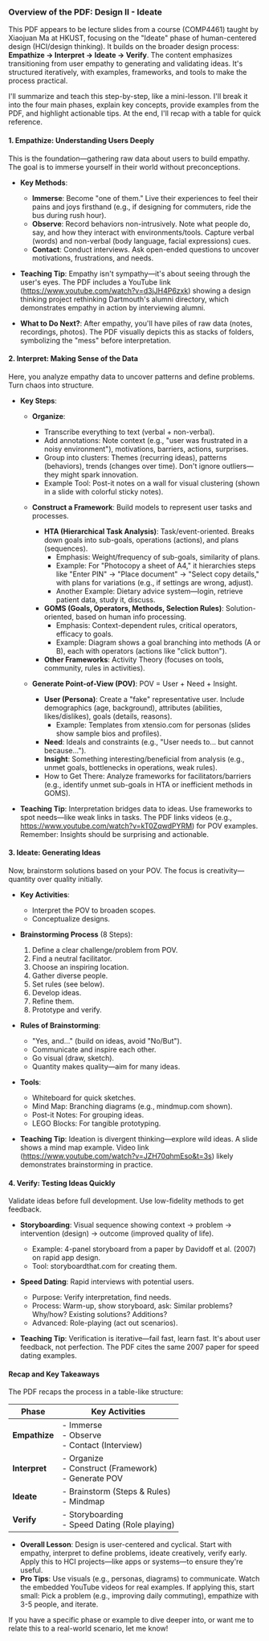 ### Overview of the PDF: Design II - Ideate
This PDF appears to be lecture slides from a course (COMP4461) taught by Xiaojuan Ma at HKUST, focusing on the "Ideate" phase of human-centered design (HCI/design thinking). It builds on the broader design process: **Empathize → Interpret → Ideate → Verify**. The content emphasizes transitioning from user empathy to generating and validating ideas. It's structured iteratively, with examples, frameworks, and tools to make the process practical.

I'll summarize and teach this step-by-step, like a mini-lesson. I'll break it into the four main phases, explain key concepts, provide examples from the PDF, and highlight actionable tips. At the end, I'll recap with a table for quick reference.

#### 1. Empathize: Understanding Users Deeply
This is the foundation—gathering raw data about users to build empathy. The goal is to immerse yourself in their world without preconceptions.

- **Key Methods**:
  - **Immerse**: Become "one of them." Live their experiences to feel their pains and joys firsthand (e.g., if designing for commuters, ride the bus during rush hour).
  - **Observe**: Record behaviors non-intrusively. Note what people do, say, and how they interact with environments/tools. Capture verbal (words) and non-verbal (body language, facial expressions) cues.
  - **Contact**: Conduct interviews. Ask open-ended questions to uncover motivations, frustrations, and needs.

- **Teaching Tip**: Empathy isn't sympathy—it's about seeing through the user's eyes. The PDF includes a YouTube link (https://www.youtube.com/watch?v=d3jJH4P6zxk) showing a design thinking project rethinking Dartmouth's alumni directory, which demonstrates empathy in action by interviewing alumni.

- **What to Do Next?**: After empathy, you'll have piles of raw data (notes, recordings, photos). The PDF visually depicts this as stacks of folders, symbolizing the "mess" before interpretation.

#### 2. Interpret: Making Sense of the Data
Here, you analyze empathy data to uncover patterns and define problems. Turn chaos into structure.

- **Key Steps**:
  - **Organize**:
    - Transcribe everything to text (verbal + non-verbal).
    - Add annotations: Note context (e.g., "user was frustrated in a noisy environment"), motivations, barriers, actions, surprises.
    - Group into clusters: Themes (recurring ideas), patterns (behaviors), trends (changes over time). Don't ignore outliers—they might spark innovation.
    - Example Tool: Post-it notes on a wall for visual clustering (shown in a slide with colorful sticky notes).

  - **Construct a Framework**: Build models to represent user tasks and processes.
    - **HTA (Hierarchical Task Analysis)**: Task/event-oriented. Breaks down goals into sub-goals, operations (actions), and plans (sequences).
      - Emphasis: Weight/frequency of sub-goals, similarity of plans.
      - Example: For "Photocopy a sheet of A4," it hierarchies steps like "Enter PIN" → "Place document" → "Select copy details," with plans for variations (e.g., if settings are wrong, adjust).
      - Another Example: Dietary advice system—login, retrieve patient data, study it, discuss.
    - **GOMS (Goals, Operators, Methods, Selection Rules)**: Solution-oriented, based on human info processing.
      - Emphasis: Context-dependent rules, critical operators, efficacy to goals.
      - Example: Diagram shows a goal branching into methods (A or B), each with operators (actions like "click button").
    - **Other Frameworks**: Activity Theory (focuses on tools, community, rules in activities).

  - **Generate Point-of-View (POV)**: POV = User + Need + Insight.
    - **User (Persona)**: Create a "fake" representative user. Include demographics (age, background), attributes (abilities, likes/dislikes), goals (details, reasons).
      - Example: Templates from xtensio.com for personas (slides show sample bios and profiles).
    - **Need**: Ideals and constraints (e.g., "User needs to... but cannot because...").
    - **Insight**: Something interesting/beneficial from analysis (e.g., unmet goals, bottlenecks in operations, weak rules).
    - How to Get There: Analyze frameworks for facilitators/barriers (e.g., identify unmet sub-goals in HTA or inefficient methods in GOMS).

- **Teaching Tip**: Interpretation bridges data to ideas. Use frameworks to spot needs—like weak links in tasks. The PDF links videos (e.g., https://www.youtube.com/watch?v=kT0ZqwdPYRM) for POV examples. Remember: Insights should be surprising and actionable.

#### 3. Ideate: Generating Ideas
Now, brainstorm solutions based on your POV. The focus is creativity—quantity over quality initially.

- **Key Activities**:
  - Interpret the POV to broaden scopes.
  - Conceptualize designs.

- **Brainstorming Process** (8 Steps):
  1. Define a clear challenge/problem from POV.
  2. Find a neutral facilitator.
  3. Choose an inspiring location.
  4. Gather diverse people.
  5. Set rules (see below).
  6. Develop ideas.
  7. Refine them.
  8. Prototype and verify.

- **Rules of Brainstorming**:
  - "Yes, and..." (build on ideas, avoid "No/But").
  - Communicate and inspire each other.
  - Go visual (draw, sketch).
  - Quantity makes quality—aim for many ideas.

- **Tools**:
  - Whiteboard for quick sketches.
  - Mind Map: Branching diagrams (e.g., mindmup.com shown).
  - Post-it Notes: For grouping ideas.
  - LEGO Blocks: For tangible prototyping.

- **Teaching Tip**: Ideation is divergent thinking—explore wild ideas. A slide shows a mind map example. Video link (https://www.youtube.com/watch?v=JZH70qhmEso&t=3s) likely demonstrates brainstorming in practice.

#### 4. Verify: Testing Ideas Quickly
Validate ideas before full development. Use low-fidelity methods to get feedback.

- **Storyboarding**: Visual sequence showing context → problem → intervention (design) → outcome (improved quality of life).
  - Example: 4-panel storyboard from a paper by Davidoff et al. (2007) on rapid app design.
  - Tool: storyboardthat.com for creating them.

- **Speed Dating**: Rapid interviews with potential users.
  - Purpose: Verify interpretation, find needs.
  - Process: Warm-up, show storyboard, ask: Similar problems? Why/how? Existing solutions? Additions?
  - Advanced: Role-playing (act out scenarios).

- **Teaching Tip**: Verification is iterative—fail fast, learn fast. It's about user feedback, not perfection. The PDF cites the same 2007 paper for speed dating examples.

#### Recap and Key Takeaways
The PDF recaps the process in a table-like structure:

| Phase      | Key Activities |
|------------|----------------|
| **Empathize** | - Immerse<br>- Observe<br>- Contact (Interview) |
| **Interpret** | - Organize<br>- Construct (Framework)<br>- Generate POV |
| **Ideate**    | - Brainstorm (Steps & Rules)<br>- Mindmap |
| **Verify**    | - Storyboarding<br>- Speed Dating (Role playing) |

- **Overall Lesson**: Design is user-centered and cyclical. Start with empathy, interpret to define problems, ideate creatively, verify early. Apply this to HCI projects—like apps or systems—to ensure they're useful.
- **Pro Tips**: Use visuals (e.g., personas, diagrams) to communicate. Watch the embedded YouTube videos for real examples. If applying this, start small: Pick a problem (e.g., improving daily commuting), empathize with 3-5 people, and iterate.

If you have a specific phase or example to dive deeper into, or want me to relate this to a real-world scenario, let me know!